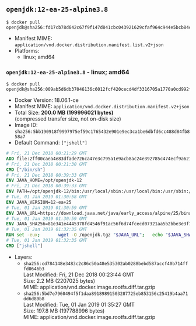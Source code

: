 ## `openjdk:12-ea-25-alpine3.8`

```console
$ docker pull openjdk@sha256:fd17cb78d642c67f9f147d841cbc043921629cfaf964c944e5bcb84c090e11a8
```

-	Manifest MIME: `application/vnd.docker.distribution.manifest.list.v2+json`
-	Platforms:
	-	linux; amd64

### `openjdk:12-ea-25-alpine3.8` - linux; amd64

```console
$ docker pull openjdk@sha256:009ab5d6db37046136c6012fcf420cecd4df3316705a1770a0cd992f476a1bc7
```

-	Docker Version: 18.06.1-ce
-	Manifest MIME: `application/vnd.docker.distribution.manifest.v2+json`
-	Total Size: **200.0 MB (199996021 bytes)**  
	(compressed transfer size, not on-disk size)
-	Image ID: `sha256:5bb190918f9997975ef59c1765432e901e9ec3ca1be6dbfd6cc488d84fb858a7`
-	Default Command: `["jshell"]`

```dockerfile
# Fri, 21 Dec 2018 00:21:29 GMT
ADD file:2ff00caea4e83dfade726ca47e3c795a1e9acb8ac24e392785c474ecf9a621f2 in / 
# Fri, 21 Dec 2018 00:21:30 GMT
CMD ["/bin/sh"]
# Fri, 21 Dec 2018 00:39:33 GMT
ENV JAVA_HOME=/opt/openjdk-12
# Fri, 21 Dec 2018 00:39:33 GMT
ENV PATH=/opt/openjdk-12/bin:/usr/local/sbin:/usr/local/bin:/usr/sbin:/usr/bin:/sbin:/bin
# Tue, 01 Jan 2019 01:30:58 GMT
ENV JAVA_VERSION=12-ea+25
# Tue, 01 Jan 2019 01:30:59 GMT
ENV JAVA_URL=https://download.java.net/java/early_access/alpine/25/binaries/openjdk-12-ea+25_linux-x64-musl_bin.tar.gz
# Tue, 01 Jan 2019 01:30:59 GMT
ENV JAVA_SHA256=81e341e4445378fd4546f91ac56f6d74fcecd07321aa5b2bbe3e3f754ab100ca
# Tue, 01 Jan 2019 01:32:35 GMT
RUN set -eux; 		wget -O /openjdk.tgz "$JAVA_URL"; 	echo "$JAVA_SHA256 */openjdk.tgz" | sha256sum -c -; 	mkdir -p "$JAVA_HOME"; 	tar --extract --file /openjdk.tgz --directory "$JAVA_HOME" --strip-components 1; 	rm /openjdk.tgz; 		java -Xshare:dump; 		java --version; 	javac --version
# Tue, 01 Jan 2019 01:32:35 GMT
CMD ["jshell"]
```

-	Layers:
	-	`sha256:cd784148e3483c2c86c50a48e535302ab0288bebd587accf40b714fffd0646b3`  
		Last Modified: Fri, 21 Dec 2018 00:23:44 GMT  
		Size: 2.2 MB (2207025 bytes)  
		MIME: application/vnd.docker.image.rootfs.diff.tar.gzip
	-	`sha256:5bd7e7960494f5f1daa89189891503287725eb853156c25419b4aa71dd6d89b8`  
		Last Modified: Tue, 01 Jan 2019 01:35:27 GMT  
		Size: 197.8 MB (197788996 bytes)  
		MIME: application/vnd.docker.image.rootfs.diff.tar.gzip
